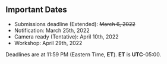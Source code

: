 

## Important Dates

- Submissions deadline (Extended):        <s> March 6, 2022 </s>
- Notification:                 March 25th, 2022 
- Camera ready (Tentative):     April 10th, 2022
- Workshop:                     April 29th, 2022

Deadlines are at 11:59 PM (Eastern Time, **ET**). **ET** is **UTC**-05:00.
